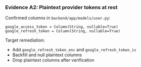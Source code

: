 ### Evidence A2: Plaintext provider tokens at rest

Confirmed columns in `backend/app/models/user.py`:

```
google_access_token = Column(String, nullable=True)
google_refresh_token = Column(String, nullable=True)
```

Target remediation:
- Add `google_refresh_token_enc` and `google_refresh_token_iv`
- Backfill and null plaintext columns
- Drop plaintext columns after verification


